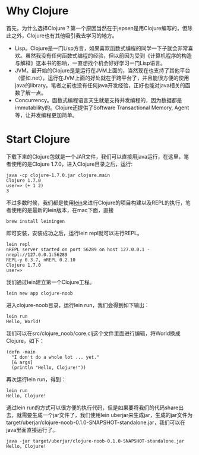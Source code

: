 # Why Clojure

首先，为什么选择Clojure？第一个原因当然在于jepsen是用Clojure编写的，但除此之外，Clojure也有其他吸引我去学习的地方。

+ Lisp。Clojure是一门Lisp方言，如果喜欢函数式编程的同学一下子就会非常喜欢。虽然我没有任何函数式编程的经验，但以前因为受到《计算机程序的构造与解释》这本书的影响，一直想找个机会好好学习一门Lisp语言。
+ JVM。最开始的Clojure是是运行在JVM上面的，当然现在也支持了其他平台（譬如.net），运行在JVM上面的好处就在于跨平台了，并且能很方便的使用java的library。笔者之前也没有任何java开发经验，正好也能对java相关的函数了解一点。
+ Concurrency。函数式编程语言天生就是支持并发编程的，因为数据都是immutability的。Clojure还提供了Software Transactional Memory, Agent等，让并发编程更加简单。


# Start Clojure

下载下来的Clojure包就是一个JAR文件，我们可以直接用java运行，在这里，笔者使用的是Clojure 1.7.0，进入Clojure目录之后，运行:

```
java -cp clojure-1.7.0.jar clojure.main
Clojure 1.7.0
user=> (+ 1 2) 
3
```

不过多数时候，我们都是使用[lein](http://leiningen.org/)来进行Clojure的项目构建以及REPL的执行，笔者使用的是最新的lein版本，在mac下面，直接

```
brew install leiningen
```

即可安装，安装成功之后，运行lein repl就可以进行REPL。

```
lein repl
nREPL server started on port 56289 on host 127.0.0.1 - nrepl://127.0.0.1:56289
REPL-y 0.3.7, nREPL 0.2.10
Clojure 1.7.0
user=> 
```

我们通过lein建立第一个Clojure工程。

```
lein new app clojure-noob
```

进入clojure-noob目录，运行lein run，我们会得到如下输出：

```
lein run
Hello, World!
```

我们可以在src/clojure_noob/core.clj这个文件里面进行编辑，将World换成Clojure，如下：

```
(defn -main
  "I don't do a whole lot ... yet."
  [& args]
  (println "Hello, Clojure!"))
```

再次运行lein run，得到：

```
lein run
Hello, Clojure!
```

通过lein run的方式可以很方便的执行代码，但是如果要将我们的代码share出去，就需要生成一个jar文件了，我们使用lein uberjar来生成jar，生成的jar文件为target/uberjar/clojure-noob-0.1.0-SNAPSHOT-standalone.jar，我们可以在java里面直接运行了。

```
java -jar target/uberjar/clojure-noob-0.1.0-SNAPSHOT-standalone.jar 
Hello, Clojure!
```